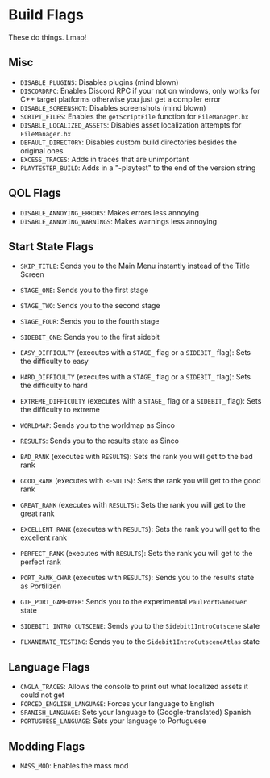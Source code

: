 # Build Flags
These do things. Lmao!

## Misc
- `DISABLE_PLUGINS`: Disables plugins (mind blown)
- `DISCORDRPC`: Enables Discord RPC if your not on windows, only works for C++ target platforms otherwise you just get a compiler error
- `DISABLE_SCREENSHOT`: Disables screenshots (mind blown)
- `SCRIPT_FILES`: Enables the `getScriptFile` function for `FileManager.hx`
- `DISABLE_LOCALIZED_ASSETS`: Disables asset localization attempts for `FileManager.hx`
- `DEFAULT_DIRECTORY`: Disables custom build directories besides the original ones
- `EXCESS_TRACES`: Adds in traces that are unimportant
- `PLAYTESTER_BUILD`: Adds in a "-playtest" to the end of the version string

## QOL Flags
- `DISABLE_ANNOYING_ERRORS`: Makes errors less annoying
- `DISABLE_ANNOYING_WARNINGS`: Makes warnings less annoying

## Start State Flags
- `SKIP_TITLE`: Sends you to the Main Menu instantly instead of the Title Screen

- `STAGE_ONE`: Sends you to the first stage
- `STAGE_TWO`: Sends you to the second stage
- `STAGE_FOUR`: Sends you to the fourth stage

- `SIDEBIT_ONE`: Sends you to the first sidebit

- `EASY_DIFFICULTY` (executes with a `STAGE_` flag or a `SIDEBIT_` flag): Sets the difficulty to easy
- `HARD_DIFFICULTY` (executes with a `STAGE_` flag or a `SIDEBIT_` flag): Sets the difficulty to hard
- `EXTREME_DIFFICULTY` (executes with a `STAGE_` flag or a `SIDEBIT_` flag): Sets the difficulty to extreme

- `WORLDMAP`: Sends you to the worldmap as Sinco

- `RESULTS`: Sends you to the results state as Sinco
- `BAD_RANK` (executes with `RESULTS`): Sets the rank you will get to the bad rank
- `GOOD_RANK` (executes with `RESULTS`): Sets the rank you will get to the good rank
- `GREAT_RANK` (executes with `RESULTS`): Sets the rank you will get to the great rank
- `EXCELLENT_RANK` (executes with `RESULTS`): Sets the rank you will get to the excellent rank
- `PERFECT_RANK` (executes with `RESULTS`): Sets the rank you will get to the perfect rank
- `PORT_RANK_CHAR` (executes with `RESULTS`): Sends you to the results state as Portilizen

- `GIF_PORT_GAMEOVER`: Sends you to the experimental `PaulPortGameOver` state

- `SIDEBIT1_INTRO_CUTSCENE`: Sends you to the `Sidebit1IntroCutscene` state
- `FLXANIMATE_TESTING`: Sends you to the `Sidebit1IntroCutsceneAtlas` state

## Language Flags
- `CNGLA_TRACES`: Allows the console to print out what localized assets it could not get
- `FORCED_ENGLISH_LANGUAGE`: Forces your language to English
- `SPANISH_LANGUAGE`: Sets your language to (Google-translated) Spanish
- `PORTUGUESE_LANGUAGE`: Sets your language to Portuguese

## Modding Flags
- `MASS_MOD`: Enables the mass mod